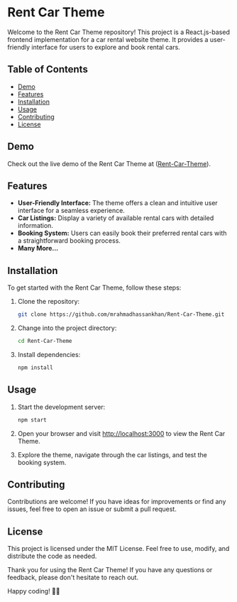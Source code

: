 # Rent Car Theme

Welcome to the Rent Car Theme repository! This project is a React.js-based frontend implementation for a car rental website theme. It provides a user-friendly interface for users to explore and book rental cars.

## Table of Contents

- [Demo](#demo)
- [Features](#features)
- [Installation](#installation)
- [Usage](#usage)
- [Contributing](#contributing)
- [License](#license)

## Demo

Check out the live demo of the Rent Car Theme at ([Rent-Car-Theme](https://mrahmadhassankhan.github.io/Rent-Car-Theme/)).

## Features

- **User-Friendly Interface:** The theme offers a clean and intuitive user interface for a seamless experience.
- **Car Listings:** Display a variety of available rental cars with detailed information.
- **Booking System:** Users can easily book their preferred rental cars with a straightforward booking process.
- **Many More...**

## Installation

To get started with the Rent Car Theme, follow these steps:

1. Clone the repository:

   ```bash
   git clone https://github.com/mrahmadhassankhan/Rent-Car-Theme.git
   ```

2. Change into the project directory:

   ```bash
   cd Rent-Car-Theme
   ```

3. Install dependencies:

   ```bash
   npm install
   ```

## Usage

1. Start the development server:

   ```bash
   npm start
   ```

2. Open your browser and visit [http://localhost:3000](http://localhost:3000) to view the Rent Car Theme.

3. Explore the theme, navigate through the car listings, and test the booking system.

## Contributing

Contributions are welcome! If you have ideas for improvements or find any issues, feel free to open an issue or submit a pull request.

## License

This project is licensed under the MIT License. Feel free to use, modify, and distribute the code as needed.

Thank you for using the Rent Car Theme! If you have any questions or feedback, please don't hesitate to reach out.

Happy coding! 🚗✨
